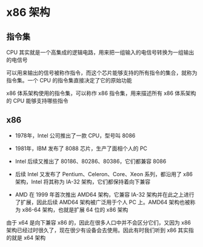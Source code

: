 # x86 架构

## 指令集

CPU 其实就是一个高集成的逻辑电路，用来把一组输入的电信号转换为一组输出的电信号

可以用来输出的信号被称作指令，而这个芯片能够支持的所有指令的集合，就称为指令集。一个 CPU 的指令集直接决定了它的原始功能

x86 体系架构使用的指令集，可以称作 x86 指令集，用来描述所有 x86 体系架构的 CPU 能够支持哪些指令

## x86

- 1978年，Intel 公司推出了一款 CPU，型号叫 8086

- 1981年，IBM 发布了 8088 芯片，生产了面相个人的 PC

- Intel 后续又推出了 80186、80286、80386，它们都兼容 8086

- 后续 Intel 又发布了 Pentium、Celeron、Core、Xeon 系列，都沿用了 x86 架构，Intel 将其称为 IA-32 架构，它们都保持着向下兼容

- AMD 在 1999 年首次推出 AMD64 架构，它兼容 IA-32 架构并在此之上进行了扩展，因此后续 AMD64 架构被广泛用于个人 PC 上。AMD64 架构也被称为 x86-64 架构，也就是扩展 64 位的 x86 架构

由于 x64 是向下兼容 x86 的，因此在很多人口中并不会区分它们，又因为 x86 架构已经过时很久了，现在很少有设备会去使用。因此有时我们听到 x86 其实指的就是 x64 架构